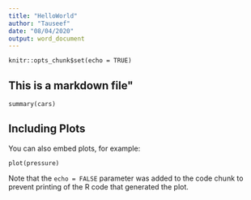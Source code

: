 ```yaml
---
title: "HelloWorld"
author: "Tauseef"
date: "08/04/2020"
output: word_document
---
```


```{r setup, include=FALSE}
knitr::opts_chunk$set(echo = TRUE)
```

## This is a markdown file"
```{r cars}
summary(cars)
```

## Including Plots

You can also embed plots, for example:

```{r pressure, echo=FALSE}
plot(pressure)
```

Note that the `echo = FALSE` parameter was added to the code chunk to prevent printing of the R code that generated the plot.
